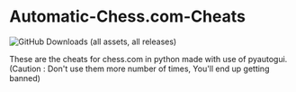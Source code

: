 # Automatic-Chess.com-Cheats
![GitHub Downloads (all assets, all releases)](https://img.shields.io/github/downloads/lakshya-chauhan/Automatic-Chess.com-Cheats/total)


These are the cheats for chess.com in python made with use of pyautogui. (Caution : Don't use them more number of times, You'll end up getting banned)
